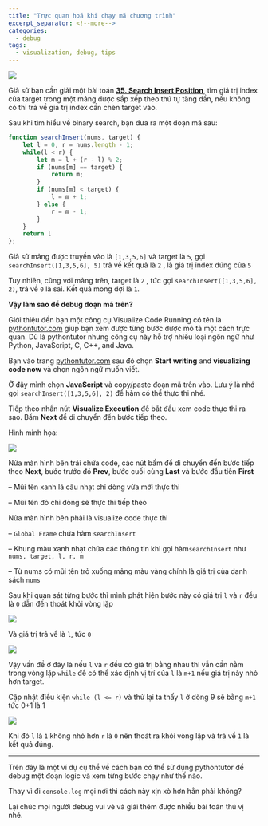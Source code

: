 ```yaml
---
title: "Trực quan hoá khi chạy mã chương trình"
excerpt_separator: <!--more-->
categories:
  - debug
tags:
  - visualization, debug, tips
---
```


![](/assets/images/2022/08/2022-08-truc-quan-hoa-khi-chay-ma-chuong-trinh.webp)

Giả sử bạn cần giải một bài toán [**35. Search Insert Position**](https://leetcode.com/problems/search-insert-position/), tìm giá trị index của target trong một mảng được sắp xếp theo thứ tự tăng dần, nếu không có thì trả về giá trị index cần chèn target vào.

Sau khi tìm hiểu về binary search, bạn đưa ra một đoạn mã sau:

```js
function searchInsert(nums, target) {
    let l = 0, r = nums.length - 1;
    while(l < r) {
        let m = l + (r - l) % 2;
        if (nums[m] == target) {
            return m;
        }
        if (nums[m] < target) {
            l = m + 1;
        } else {
            r = m - 1;
        }
    }
    return l  
};
```

Giả sử mảng được truyền vào là `[1,3,5,6]` và target là `5`, gọi `searchInsert([1,3,5,6], 5)` trả về kết quả là `2` , là giá trị index đúng của `5`

Tuy nhiên, cũng với mảng trên, target là `2` , tức gọi `searchInsert([1,3,5,6], 2)`, trả về `0` là sai. Kết quả mong đợi là `1`.

**Vậy làm sao để debug đoạn mã trên?**

Giới thiệu đến bạn một công cụ Visualize Code Running có tên là [pythontutor.com](http://pythontutor.com/) giúp bạn xem được từng bước được mô tả một cách trực quan. Dù là pythontutor nhưng công cụ này hỗ trợ nhiều loại ngôn ngữ như Python, JavaScript, C, C++, and Java.

Bạn vào trang [pythontutor.com](http://pythontutor.com/) sau đó chọn **Start writing** and **visualizing code now** và chọn ngôn ngữ muốn viết.

Ở đây mình chọn **JavaScript** và copy/paste đoạn mã trên vào. Lưu ý là nhớ gọi `searchInsert([1,3,5,6], 2)` để hàm có thể thực thi nhé.

Tiếp theo nhấn nút **Visualize Execution** để bắt đầu xem code thực thi ra sao. Bấm **Next** để di chuyển đến bước tiếp theo.

Hình minh họa:

![](https://i0.wp.com/beautyoncode.com/wp-content/uploads/2022/08/visual-1.png)

Nửa màn hình bên trái chứa code, các nút bấm để di chuyển đến bước tiếp theo **Next**, bước trước đó **Prev**, bước cuối cùng **Last** và bước đầu tiên **First**

– Mũi tên xanh lá câu nhạt chỉ dòng vừa mới thực thi

– Mũi tên đỏ chỉ dòng sẽ thực thi tiếp theo

Nửa màn hình bên phải là visualize code thực thi

– `Global Frame` chứa hàm `searchInsert`

– Khung màu xanh nhạt chứa các thông tin khi gọi hàm`searchInsert` như `nums, target, l, r, m`

– Từ nums có mũi tên trỏ xuống mảng màu vàng chính là giá trị của danh sách `nums`

Sau khi quan sát từng bước thì mình phát hiện bước này có giá trị `l` và `r` đều là `0` dẫn đến thoát khỏi vòng lặp

![](https://i0.wp.com/beautyoncode.com/wp-content/uploads/2022/08/visual-2.png)

Và giá trị trả về là `l`, tức `0`

![](https://i0.wp.com/beautyoncode.com/wp-content/uploads/2022/08/visual-3.png)

Vậy vấn đề ở đây là nếu `l` và `r` đều có giá trị bằng nhau thì vẫn cần nằm trong vòng lặp `while` để có thể xác định vị trí của `l` là `m+1` nếu giá trị này nhỏ hơn target.

Cập nhật điều kiện `while (l <= r)` và thử lại ta thấy `l` ở dòng 9 sẽ bằng `m+1` tức 0+1 là 1

![](https://i2.wp.com/beautyoncode.com/wp-content/uploads/2022/08/visual-4.png)

Khi đó `l` là `1` không nhỏ hơn `r` là `0` nên thoát ra khỏi vòng lặp và trả về `1` là kết quả đúng.

---

Trên đây là một ví dụ cụ thể về cách bạn có thể sử dụng pythontutor để debug một đoạn logic và xem từng bước chạy như thế nào.

Thay vì đi `console.log` mọi nơi thì cách này xịn xò hơn hẳn phải không?

Lại chúc mọi người debug vui vẻ và giải thêm được nhiều bài toán thú vị nhé.
